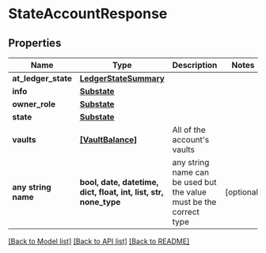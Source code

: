 # StateAccountResponse


## Properties
Name | Type | Description | Notes
------------ | ------------- | ------------- | -------------
**at_ledger_state** | [**LedgerStateSummary**](LedgerStateSummary.md) |  | 
**info** | [**Substate**](Substate.md) |  | 
**owner_role** | [**Substate**](Substate.md) |  | 
**state** | [**Substate**](Substate.md) |  | 
**vaults** | [**[VaultBalance]**](VaultBalance.md) | All of the account&#39;s vaults | 
**any string name** | **bool, date, datetime, dict, float, int, list, str, none_type** | any string name can be used but the value must be the correct type | [optional]

[[Back to Model list]](../README.md#documentation-for-models) [[Back to API list]](../README.md#documentation-for-api-endpoints) [[Back to README]](../README.md)


